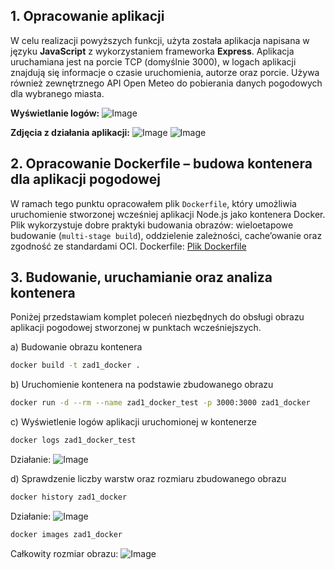 ## 1. Opracowanie aplikacji
W celu realizacji powyższych funkcji, użyta została aplikacja napisana w języku **JavaScript** z wykorzystaniem frameworka **Express**. Aplikacja uruchamiana jest na porcie TCP (domyślnie 3000), w logach aplikacji znajdują się informacje o czasie uruchomienia, autorze oraz porcie. Używa również zewnętrznego API Open Meteo do pobierania danych pogodowych dla wybranego miasta.

**Wyświetlanie logów:**
![Image](https://github.com/user-attachments/assets/239fcb37-a4ef-43a7-8d86-85814db337fa)

**Zdjęcia z działania aplikacji:**
![Image](https://github.com/user-attachments/assets/b45cccec-e2e2-48ca-b0ff-b588be7c401e)
![Image](https://github.com/user-attachments/assets/bb3dfc28-f115-4fae-9902-d297d0751609)

## 2. Opracowanie Dockerfile – budowa kontenera dla aplikacji pogodowej
W ramach tego punktu opracowałem plik ``Dockerfile``, który umożliwia uruchomienie stworzonej wcześniej aplikacji Node.js jako kontenera Docker. Plik wykorzystuje dobre praktyki budowania obrazów: wieloetapowe budowanie (``multi-stage build``), oddzielenie zależności, cache’owanie oraz zgodność ze standardami OCI.
Dockerfile: [Plik Dockerfile](Dockerfile)

## 3. Budowanie, uruchamianie oraz analiza kontenera
Poniżej przedstawiam komplet poleceń niezbędnych do obsługi obrazu aplikacji pogodowej stworzonej w punktach wcześniejszych.

a) Budowanie obrazu kontenera

```bash
docker build -t zad1_docker .
```

b) Uruchomienie kontenera na podstawie zbudowanego obrazu
```bash
docker run -d --rm --name zad1_docker_test -p 3000:3000 zad1_docker
```

c) Wyświetlenie logów aplikacji uruchomionej w kontenerze
```bash
docker logs zad1_docker_test
```
Działanie:
![Image](https://github.com/user-attachments/assets/515a9e4f-7284-4b32-b902-98412869ed4b)

d) Sprawdzenie liczby warstw oraz rozmiaru zbudowanego obrazu
```bash
docker history zad1_docker
```
Działanie:
![Image](https://github.com/user-attachments/assets/0044c520-8e15-4702-a920-0487ea6b994c)

```bash
docker images zad1_docker
```
Całkowity rozmiar obrazu:
![Image](https://github.com/user-attachments/assets/73223f2a-52a8-43f5-b055-303f102ca018)